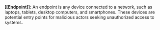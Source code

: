 **[[Endpoint]]:** An endpoint is any device connected to a network, such as laptops, tablets, desktop computers, and smartphones. These devices are potential entry points for malicious actors seeking unauthorized access to systems.